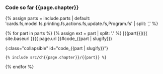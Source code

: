 ### Code so far {{page.chapter}}

{% assign parts = include.parts | default: 'cards.fs,model.fs,printing.fs,actions.fs,update.fs,Program.fs' | split: ',' %}

{% for part in parts %}
{% assign ext = part | split: '.' %}
[{{part}}]({{ site.baseurl }}{{ page.url }}#code_{{part | slugify}})

{:class="collapsible" id="code_{{part | slugify}}"}
```{{ ext[1] | replace: 'fs', 'fsharp' }}
{% include src/ch{{page.chapter}}/{{part}} %}
```

{% endfor %}